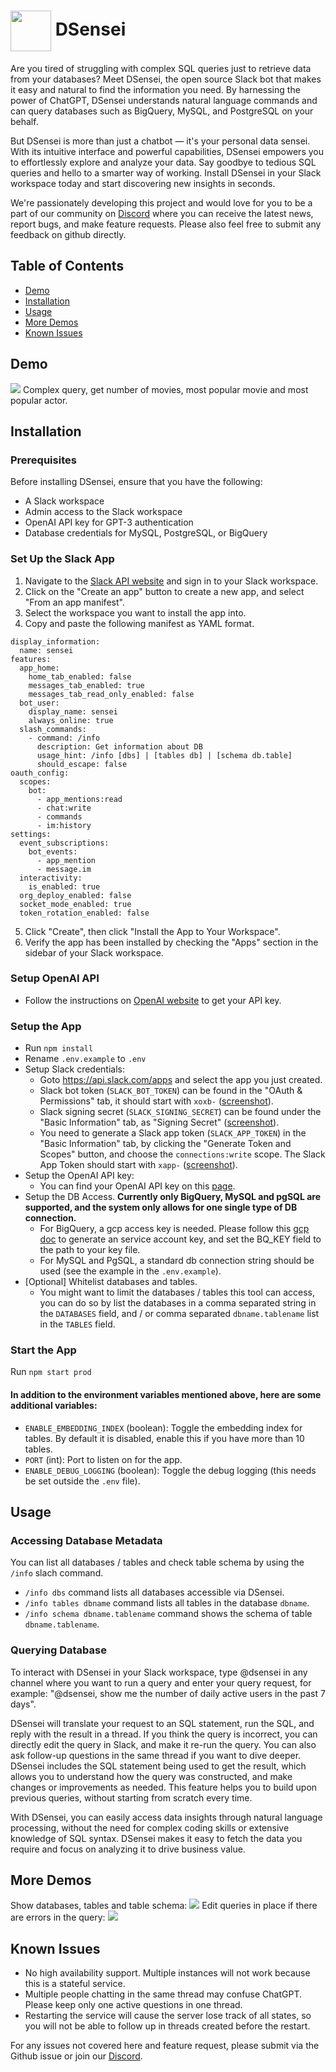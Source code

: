 # <img valign="middle" src="https://github.com/logunify/dsensei/blob/main/docs/images/logo.png" width="65" height="65"/>   DSensei

Are you tired of struggling with complex SQL queries just to retrieve data from your databases? Meet DSensei, the open source Slack bot that makes it easy and natural to find the information you need. By harnessing the power of ChatGPT, DSensei understands natural language commands and can query databases such as BigQuery, MySQL, and PostgreSQL on your behalf.

But DSensei is more than just a chatbot — it's your personal data sensei. With its intuitive interface and powerful capabilities, DSensei empowers you to effortlessly explore and analyze your data. Say goodbye to tedious SQL queries and hello to a smarter way of working. Install DSensei in your Slack workspace today and start discovering new insights in seconds.

We're passionately developing this project and would love for you to be a part of our community on [Discord](https://discord.gg/fRzNUEugRU) where you can receive the latest news, report bugs, and make feature requests. Please also feel free to submit any feedback on github directly.

## Table of Contents

- [Demo](#Demo)
- [Installation](#Installation)
- [Usage](#Usage)
- [More Demos](#More-Demos)
- [Known Issues](#Known-Issues)

## Demo

![](https://github.com/logunify/dsensei/blob/main/docs/images/queries.gif)
Complex query, get number of movies, most popular movie and most popular actor.

## Installation

### Prerequisites

Before installing DSensei, ensure that you have the following:

- A Slack workspace
- Admin access to the Slack workspace
- OpenAI API key for GPT-3 authentication
- Database credentials for MySQL, PostgreSQL, or BigQuery

### Set Up the Slack App

1. Navigate to the [Slack API website](https://api.slack.com/) and sign in to your Slack workspace.
2. Click on the "Create an app" button to create a new app, and select "From an app manifest".
3. Select the workspace you want to install the app into.
4. Copy and paste the following manifest as YAML format.

```
display_information:
  name: sensei
features:
  app_home:
    home_tab_enabled: false
    messages_tab_enabled: true
    messages_tab_read_only_enabled: false
  bot_user:
    display_name: sensei
    always_online: true
  slash_commands:
    - command: /info
      description: Get information about DB
      usage_hint: /info [dbs] | [tables db] | [schema db.table]
      should_escape: false
oauth_config:
  scopes:
    bot:
      - app_mentions:read
      - chat:write
      - commands
      - im:history
settings:
  event_subscriptions:
    bot_events:
      - app_mention
      - message.im
  interactivity:
    is_enabled: true
  org_deploy_enabled: false
  socket_mode_enabled: true
  token_rotation_enabled: false
```

5. Click "Create", then click "Install the App to Your Workspace".
6. Verify the app has been installed by checking the "Apps" section in the sidebar of your Slack workspace.

### Setup OpenAI API

- Follow the instructions on [OpenAI website](https://beta.openai.com/docs/authentication/overview) to get your API key.

### Setup the App

- Run `npm install`
- Rename `.env.example` to `.env`
- Setup Slack credentials:
  - Goto https://api.slack.com/apps and select the app you just created.
  - Slack bot token (`SLACK_BOT_TOKEN`) can be found in the "OAuth & Permissions" tab, it should start with `xoxb-` ([screenshot](https://github.com/logunify/dsensei/blob/main/docs/images/slack-bot-token-screenshot.png)).
  - Slack signing secret (`SLACK_SIGNING_SECRET`) can be found under the "Basic Information" tab, as "Signing Secret" ([screenshot](https://github.com/logunify/dsensei/blob/main/docs/images/signing-secret-screenshot.png)).
  - You need to generate a Slack app token (`SLACK_APP_TOKEN`) in the "Basic Information" tab, by clicking the "Generate Token and Scopes" button, and choose the `connections:write` scope. The Slack App Token should start with `xapp-` ([screenshot](https://github.com/logunify/dsensei/blob/main/docs/images/app-token-screenshot.png)).
- Setup the OpenAI API key:
  - You can find your OpenAI API key on this [page](https://platform.openai.com/account/api-keys).
- Setup the DB Access. **Currently only BigQuery, MySQL and pgSQL are supported, and the system only allows for one single type of DB connection.**
  - For BigQuery, a gcp access key is needed. Please follow this [gcp doc](https://cloud.google.com/iam/docs/keys-create-delete) to generate an service account key, and set the BQ_KEY field to the path to your key file.
  - For MySQL and PgSQL, a standard db connection string should be used (see the example in the `.env.example`).
- [Optional] Whitelist databases and tables.
  - You might want to limit the databases / tables this tool can access, you can do so by list the databases in a comma separated string in the `DATABASES` field, and / or comma separated `dbname.tablename` list in the `TABLES` field.

### Start the App

Run `npm start prod`

#### In addition to the environment variables mentioned above, here are some additional variables:
* `ENABLE_EMBEDDING_INDEX` (boolean): Toggle the embedding index for tables. By default it is disabled, enable this if you have more than 10 tables.
* `PORT` (int): Port to listen on for the app.
* `ENABLE_DEBUG_LOGGING` (boolean): Toggle the debug logging (this needs be set outside the `.env` file).

## Usage

### Accessing Database Metadata

You can list all databases / tables and check table schema by using the `/info` slach command.

- `/info dbs` command lists all databases accessible via DSensei.
- `/info tables dbname` command lists all tables in the database `dbname`.
- `/info schema dbname.tablename` command shows the schema of table `dbname.tablename`.

### Querying Database

To interact with DSensei in your Slack workspace, type @dsensei in any channel where you want to run a query and enter your query request, for example: "@dsensei, show me the number of daily active users in the past 7 days".

DSensei will translate your request to an SQL statement, run the SQL, and reply with the result in a thread.
If you think the query is incorrect, you can directly edit the query in Slack, and make it re-run the query.
You can also ask follow-up questions in the same thread if you want to dive deeper.
DSensei includes the SQL statement being used to get the result, which allows you to understand how the query was constructed, and make changes or improvements as needed. This feature helps you to build upon previous queries, without starting from scratch every time.

With DSensei, you can easily access data insights through natural language processing, without the need for complex coding skills or extensive knowledge of SQL syntax. DSensei makes it easy to fetch the data you require and focus on analyzing it to drive business value.

## More Demos
Show databases, tables and table schema:
![](https://github.com/logunify/dsensei/blob/main/docs/images/metadata.gif)
Edit queries in place if there are errors in the query:
![](https://github.com/logunify/dsensei/blob/main/docs/images/edit.gif)

## Known Issues

- No high availability support. Multiple instances will not work because this is a stateful service.
- Multiple people chatting in the same thread may confuse ChatGPT. Please keep only one active questions in one thread.
- Restarting the service will cause the server lose track of all states, so you will not be able to follow up in threads created before the restart.

For any issues not covered here and feature request, please submit via the Github issue or join our [Discord](https://discord.gg/fRzNUEugRU).
